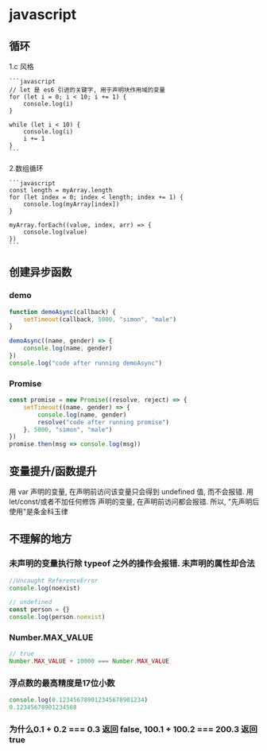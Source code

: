 # javascript

## 循环

1.c 风格

    ```javascript
    // let 是 es6 引进的关键字, 用于声明块作用域的变量
    for (let i = 0; i < 10; i += 1) {
        console.log(i)
    }

    while (let i < 10) {
        console.log(i)
        i += 1
    }
    ```
2.数组循环

    ```javascript
    const length = myArray.length
    for (let index = 0; index < length; index += 1) {
        console.log(myArray[index])
    }

    myArray.forEach((value, index, arr) => {
        console.log(value)
    })
    ```

## 创建异步函数

### demo

```javascript
function demoAsync(callback) {
    setTimeout(callback, 5000, "simon", "male")
}

demoAsync((name, gender) => {
    console.log(name, gender)
})
console.log("code after running demoAsync")
```

### Promise

```javascript
const promise = new Promise((resolve, reject) => {
    setTimeout((name, gender) => {
        console.log(name, gender)
        resolve("code after running promise")
    }, 5000, "simon", "male")
})
promise.then(msg => console.log(msg))
```

## 变量提升/函数提升

用 var 声明的变量, 在声明前访问该变量只会得到 undefined 值, 而不会报错.
用 let/const/或者不加任何修饰 声明的变量, 在声明前访问都会报错.
所以, "先声明后使用"是条金科玉律

## 不理解的地方

### 未声明的变量执行除 typeof 之外的操作会报错. 未声明的属性却合法

```javascript
//Uncaught ReferenceError
console.log(noexist)

// undefined
const person = {}
console.log(person.noexist)
```

### Number.MAX_VALUE

```javascript
// true
Number.MAX_VALUE + 10000 === Number.MAX_VALUE
```

### 浮点数的最高精度是17位小数
```javascript
console.log(0.123456789012345678901234)
0.12345678901234568
```

### 为什么0.1 + 0.2 === 0.3 返回 false, 100.1 + 100.2 === 200.3 返回 true
